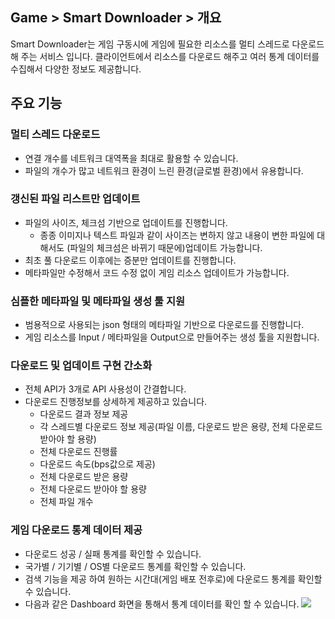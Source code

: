 ## Game > Smart Downloader > 개요

Smart Downloader는 게임 구동시에 게임에 필요한 리소스를 멀티 스레드로 다운로드 해 주는 서비스 입니다.
클라이언트에서 리소스를 다운로드 해주고 여러 통계 데이터를 수집해서 다양한 정보도 제공합니다.

## 주요 기능

### 멀티 스레드 다운로드
- 연결 개수를 네트워크 대역폭을 최대로 활용할 수 있습니다.
- 파일의 개수가 많고 네트워크 환경이 느린 환경(글로벌 환경)에서 유용합니다.

### 갱신된 파일 리스트만 업데이트
- 파일의 사이즈, 체크섬 기반으로 업데이트를 진행합니다.
	- 종종 이미지나 텍스트 파일과 같이 사이즈는 변하지 않고 내용이 변한 파일에 대해서도 (파일의 체크섬은 바뀌기 때문에)업데이트 가능합니다.
- 최초 풀 다운로드 이후에는 증분만 업데이트를 진행합니다.
- 메타파일만 수정해서 코드 수정 없이 게임 리소스 업데이트가 가능합니다. 

### 심플한 메타파일 및 메타파일 생성 툴 지원
- 범용적으로 사용되는 json 형태의 메타파일 기반으로 다운로드를 진행합니다.
- 게임 리소스를 Input / 메타파일을 Output으로 만들어주는 생성 툴을 지원합니다.

### 다운로드 및 업데이트 구현 간소화
- 전체 API가 3개로 API 사용성이 간결합니다.
- 다운로드 진행정보를 상세하게 제공하고 있습니다.
	- 다운로드 결과 정보 제공
	- 각 스레드별 다운로드 정보 제공(파일 이름, 다운로드 받은 용량, 전체 다운로드 받아야 할 용량)
	- 전체 다운로드 진행률
	- 다운로드 속도(bps값으로 제공)
	- 전체 다운로드 받은 용량
	- 전체 다운로드 받아야 할 용량
	- 전체 파일 개수

### 게임 다운로드 통계 데이터 제공
- 다운로드 성공 / 실패 통계를 확인할 수 있습니다.
- 국가별 / 기기별 / OS별 다운로드 통계를 확인할 수 있습니다.
- 검색 기능을 제공 하여 원하는 시간대(게임 배포 전후로)에 다운로드 통계를 확인할 수 있습니다.
- 다음과 같은 Dashboard 화면을 통해서 통계 데이터를 확인 할 수 있습니다.
![](http://static.toastoven.net/prod_smartdownloader/img_04.png)
